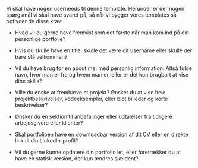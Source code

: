 Vi skal have nogen userneeds til denne template.
Herunder er der nogen spørgsmål vi skal have svaret på, så når vi bygger vores templates så opflyder de disse krav:

- Hvad vil du gerne have fremvist som det første når man kom ind på din personlige portfolie?

- Hvis du skulle have en title, skulle det være dit username eller skulle der bare stå velkommen?

- Vil du have brug for en about me, med personlig information. Altså fulde navn, hvor man er fra og hvem man er, eller er det kun brugbart at vise dine skills?

- Ville du ønske at fremhæve et projekt? Ønsker du at vise hele projektbeskrivelser, kodeeksempler, eller blot billeder og korte beskrivelser?

- Ønsker du en sektion til anbefalinger eller udtalelser fra tidligere arbejdsgivere eller klienter?

- Skal portfolioen have en downloadbar version af dit CV eller en direkte link til din LinkedIn-profil?

- Vil du gerne kunne opdatere din portfolio let, eller foretrækker du at have en statisk version, der kun ændres sjældent?

